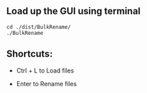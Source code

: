 ## Load up the GUI using terminal

```commandline
cd ./dist/BulkRename/
./BulkRename
```

## Shortcuts:
- Ctrl + L to Load files

- Enter to Rename files